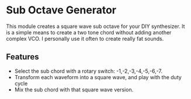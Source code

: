 # Sub Octave Generator
This module creates a square wave sub octave for your DIY synthesizer. It is a simple means to create a two tone chord without adding another complex VCO. I personally use it often to create really fat sounds. 

## Features
* Select the sub chord with a rotary switch: -1,-2,-3,-4,-5,-6,-7.
* Transform each waveform into a square wave, and play with the duty cycle
* Mix the sub chord with that square wave version.




